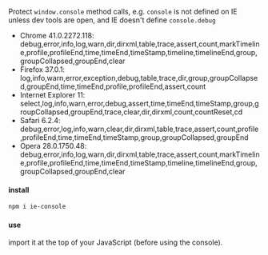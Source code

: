Protect `window.console` method calls, e.g. `console` is not defined on IE unless dev tools are open, and IE doesn't define `console.debug`

- Chrome 41.0.2272.118: debug,error,info,log,warn,dir,dirxml,table,trace,assert,count,markTimeline,profile,profileEnd,time,timeEnd,timeStamp,timeline,timelineEnd,group,groupCollapsed,groupEnd,clear
- Firefox 37.0.1: log,info,warn,error,exception,debug,table,trace,dir,group,groupCollapsed,groupEnd,time,timeEnd,profile,profileEnd,assert,count
- Internet Explorer 11: select,log,info,warn,error,debug,assert,time,timeEnd,timeStamp,group,groupCollapsed,groupEnd,trace,clear,dir,dirxml,count,countReset,cd
- Safari 6.2.4: debug,error,log,info,warn,clear,dir,dirxml,table,trace,assert,count,profile,profileEnd,time,timeEnd,timeStamp,group,groupCollapsed,groupEnd
- Opera 28.0.1750.48: debug,error,info,log,warn,dir,dirxml,table,trace,assert,count,markTimeline,profile,profileEnd,time,timeEnd,timeStamp,timeline,timelineEnd,group,groupCollapsed,groupEnd,clear

#### install
```bash
npm i ie-console
```

#### use
import it at the top of your JavaScript (before using the console).